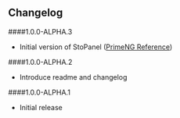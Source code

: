 ## Changelog

####1.0.0-ALPHA.3
* Initial version of StoPanel ([PrimeNG Reference](http://primefaces.org/primeng/#/panel))

####1.0.0-ALPHA.2
* Introduce readme and changelog

####1.0.0-ALPHA.1
* Initial release